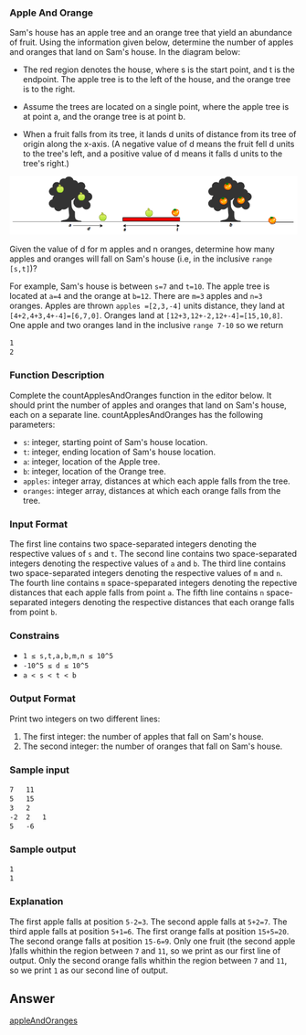 ### Apple And Orange

Sam's house has an apple tree and an orange tree that yield an abundance of fruit. Using the information given below, determine the number of apples and oranges that land on Sam's house.
In the diagram below:
* The red region denotes the house, where s is the start point, and t is the endpoint. The apple tree is to the left of the house, and the orange tree is to the right.

* Assume the trees are located on a single point, where the apple tree is at point a, and the orange tree is at point b.

* When a fruit falls from its tree, it lands d units of distance from its tree of origin along the x-axis. (A negative value of d means the fruit fell d units to the tree's left, and a positive value of d means it falls d units to the tree's right.)

<img src="../Img/appleAndOranges1.png" width="600">


Given the value of d for m apples and n oranges, determine how many apples and oranges will fall on Sam's house (i.e, in the inclusive `range [s,t]`)?

For example, Sam's house is between `s=7` and `t=10`. The apple tree is located at `a=4` and the orange at `b=12`. There are `m=3` apples and `n=3` oranges. Apples are thrown `apples =[2,3,-4]` units distance, they land at  `[4+2,4+3,4+-4]=[6,7,0]`. Oranges land at `[12+3,12+-2,12+-4]=[15,10,8]`. One apple and two oranges land in the inclusive `range 7-10` so we return

    1
    2

### Function Description
Complete the countApplesAndOranges function in the editor below. It should print the number of apples and oranges that land on Sam's house, each on a separate line.
countApplesAndOranges has the following parameters:
* `s`: integer, starting point of Sam's house location.
* `t`: integer, ending location of Sam's house location.
* `a`: integer, location of the Apple tree.
* `b`: integer, location of the Orange tree.
* `apples`: integer array, distances at which each apple falls from the tree.
* `oranges`: integer array, distances at which each orange falls from the tree.

### Input Format
The first line contains two space-separated integers denoting the respective values of `s` and `t`.
The second line contains two space-separated integers denoting the respective values of `a` and `b`.
The third line contains two space-separated integers denoting the respective values of `m` and `n`.
The fourth line contains `m` space-speparated integers denoting the repective distances that each apple falls from point `a`.
The fifth line contains `n` space-separated integers denoting the respective distances that each orange falls from point `b`.

### Constrains
*  `1 ≤ s,t,a,b,m,n ≤ 10^5`
* `-10^5 ≤ d ≤ 10^5`
* `a < s < t < b`

### Output Format
Print two integers on two different lines:

1. The first integer: the number of apples that fall on Sam's house.
2. The second integer: the number of oranges that fall on Sam's house.

### Sample input
    7   11
    5   15
    3   2
    -2  2   1
    5   -6
### Sample output
    1
    1
### Explanation
The first apple falls at position `5-2=3`.
The second apple falls at `5+2=7`.
The third apple falls at position `5+1=6`.
The first orange falls at position `15+5=20`.
The second orange falls at position `15-6=9`.
Only one fruit (the second apple )falls whithin the region between `7` and `11`, so we print as our first line of output.
Only the second orange falls whithin the region between `7` and `11`, so we print `1` as our second line of output.

## Answer
[appleAndOranges](https://github.com/AbhilashTUofficial/Problem-Solving/blob/master/AppleAndOrange/ANSWER/apppleAndOranges.py)
